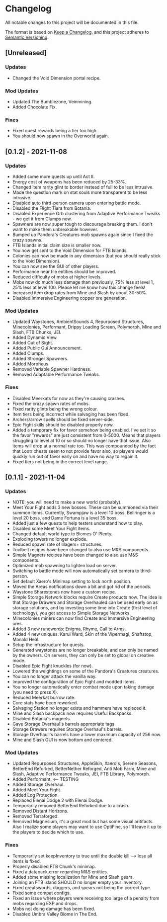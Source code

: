 # Changelog

All notable changes to this project will be documented in this file.

The format is based on [Keep a Changelog](https://keepachangelog.com/en/1.0.0/),
and this project adheres to [Semantic Versioning](https://semver.org/spec/v2.0.0.html).

## [Unreleased]

### Updates
- Changed the Void Dimension portal recipe.

### Mod Updates
- Updated The Bumblezone, Veinmining.
- Added Chocolate Fix.

### Fixes
- Fixed quest rewards being a tier too high.
- You should now spawn in the Overworld again.

## [0.1.2] - 2021-11-08

### Updates
- Added some more quests up until Act II.
- Energy cost of weapons has been reduced by 25-33%.
- Changed item rarity glint to border instead of full to be less intrusive.
- Made the question mark on stat souls more transparent to be less intrusive.
- Disabled auto third-person camera upon entering battle mode.
- Disabled the Flight Tiara from Botania.
- Disabled Experience Orb clustering from Adaptive Performance Tweaks - we get it from Clumps now.
- Spawners are now super tough to discourage breaking them. I don't want to make them unbreakable however.
- Bumped up Pandora's Creatures mob spawns again since I fixed the crazy spawns.
- FTB Islands initial claim size is smaller now.
- You now get sent to the Void Dimension for FTB Islands.
- Colonies can now be made in any dimension (but you should really stick to the Void Dimension).
- You can now see the GUI of other players.
- Performance near tile entities should be improved.
- Reduced difficulty of mobs at higher levels.
- Mobs now do much less damage than previously, 75% less at level 1, 25% less at level 100. Please let me know how this change feels!
- Increased item drop rates from Mine and Slash by about 30-50%.
- Disabled Immersive Engineering copper ore generation.

### Mod Updates
- Updated Waystones, AmbientSounds 4, Repurposed Structures, Minecolonies, Performant, Drippy Loading Screen, Polymorph, Mine and Slash, FTB Chunks, JEI.
- Added Dynamic View.
- Added Out of Sight.
- Added Public Gui Announcement.
- Added Clumps.
- Added Stronger Spawners.
- Added Morpheus.
- Removed Variable Spawner Hardness.
- Removed Adaptable Performance Tweaks.

### Fixes
- Disabled Meerkats for now as they're causing crashes.
- Fixed the crazy spawn rates of mobs.
- Fixed rarity glints being the wrong colour.
- Item tiers being incorrect while salvaging has been fixed.
- Archers/arrow spells should be fixed server-side.
- Epic Fight skills should be disabled properly now.
- Added a temporary fix for favor somehow being enabled. I've set it so the favor "rewards" are just consistent from 0-5000. Means that players struggling to level at 10 or so should no longer have that issue. Also items will drop at a normal rate too. This was compounded by the fact that Lootr chests seem to not provide favor also, so players would quickly run out of favor early on and have no way to regain it.
- Fixed tiers not being in the correct level range.

## [0.1.1] - 2021-11-04

### Updates
- NOTE: you will need to make a new world (probably).
- Meet Your Fight adds 3 new bosses. These can be summoned via their summon items. Currently, Swampjaw is a level 10 boss, Bellringer is a level 20 boss, and Dame Fortuna is a level 35 boss.
- Added just a few quests to help testers understand how to play.
- Disabled some Meet Your Fight items.
- Changed default world type to Biomes O' Plenty.
- Exploding towers no longer explode.
- Reduced spawn rate of Illagers+ structures.
- Toolbelt recipes have been changed to also use M&S components.
- Simple Magnets recipes have been changed to also use M&S components.
- Optimized mob spawning to lighten load on server.
- Switching to battle mode will now automatically set camera to third-person.
- Set default Xaero's Minimap setting to lock north position.
- Moved the Areas notifications down a bit and got rid of the periods.
- Waystone Sharestones now have a custom recipe.
- Simple Storage Network blocks require Create products now. The idea is that Storage Drawers and Storage Overhauled can be used early on as storage solutions, and by investing some time into Create (first level of technology), you get access to Simple Storage Networks.
- Minecolonies miners can now find Create and Immersive Engineering ores.
- Added 3 new runewords: Enigma, Rhyme, Call to Arms.
- Added 4 new uniques: Karui Ward, Skin of the Vipermagi, Shaftstop, Manald Heal.
- Setup the infrastructure for quests.
- Generated waystones are no longer breakable, and can only be named by the owners. On servers, they can only be set to global on creative mode.
- Disabled Epic Fight knuckles (for now).
- Lowered the weightings on some of the Pandora's Creatures creatures.
- You can no longer attack the vanilla way.
- Improved the configuration of Epic Fight and modded items. 
- You no longer automatically enter combat mode upon taking damage (you need to press X).
- Reduced Meerkat burrow rate.
- Core stats have been reworked.
- Salvaging Station no longer exists and hammers have replaced it.
- Mine and Slash backpack now requires Useful Backpacks.
- Disabled Botania's magnets.
- Gave Storage Overhaul's barrels appropriate tags.
- Storage Drawers requires Storage Overhaul's barrels.
- Storage Overhaull's barrels have a lower maximum capacity of 256 now.
- Mine and Slash GUI is now bottom and centered.

### Mod Updates
- Updated Repurposed Structures, AppleSkin, Xaero's, Serene Seasons, BetterEnd Reforked, BetterNether Reforged, Anti Mob Farm, Mine and Slash, Adaptive Performance Tweaks, JEI, FTB Library, Polymorph.
- Added Performant. <-- TESTING
- Added Storage Overhaul.
- Added Meet Your Fight.
- Added Log Protection.
- Replaced Elenai Dodge 2 with Elenai Dodge.
- Temporarily removed BetterEnd Reforked due to a crash.
- Removed Distant Horizons.
- Removed Terraforged.
- Removed Magnesium, it's a great mod but has some visual aritifacts. Also I realize some players may want to use OptiFine, so I'll leave it up to the players to decide which to use.

### Fixes
- Temporarily set keepInventory to true until the double kill --> lose all items is fixed.
- Properly disabled FTB Chunk's minimap.
- Fixed a datapack error regarding M&S entities.
- Added some missing localization for Mine and Slash gears.
- Joining an FTB island SHOULD no longer empty your inventory.
- Fixed greatswords, daggers, and spears not being the correct type.
- Fixed some compat configs.
- Fixed an issue where players were receiving too large of a penalty from mobs regarding EXP and drops.
- Mobs not doing damage has been fixed.
- Disabled Umbra Valley Biome in The End.